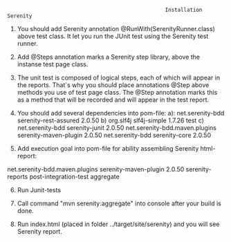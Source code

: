                                                        Installation Serenity

1. You should add Serenity annotation @RunWith(SerenityRunner.class) above test class. It let you run the JUnit test using the Serenity test runner.

2. Add @Steps annotation marks a Serenity step library, above the instanse test page class.

3. 	The unit test is composed of logical steps, each of which will appear in the reports. That`s why you should place annotations @Step above  methods you use of test page class. The @Step annotation marks this as a method that will be recorded and will appear in the test report.

4. You should add several dependencies into pom-file:
   a)<!--for using Serenity-->:
        <dependency>
            <groupId>net.serenity-bdd</groupId>
            <artifactId>serenity-rest-assured</artifactId>
            <version>2.0.50</version>
        </dependency>
	b)<!--To enable default Serenity logging-->
        <dependency>
            <groupId>org.slf4j</groupId>
            <artifactId>slf4j-simple</artifactId>
            <version>1.7.26</version>
            <scope>test</scope>
        </dependency>
	c)<!--for using Serenity-->
	    <dependency>
            <groupId>net.serenity-bdd</groupId>
            <artifactId>serenity-junit</artifactId>
            <version>2.0.50</version>
        </dependency>
		   <dependency>
            <groupId>net.serenity-bdd.maven.plugins</groupId>
            <artifactId>serenity-maven-plugin</artifactId>
            <version>2.0.50</version>
        </dependency>
        <dependency>
            <groupId>net.serenity-bdd</groupId>
            <artifactId>serenity-core</artifactId>
            <version>2.0.50</version>
        </dependency>
		
5. Add execution goal into pom-file for ability assembling Serenity html-report:
<build>
        <plugins>
            <plugin>
                <groupId>net.serenity-bdd.maven.plugins</groupId>
                <artifactId>serenity-maven-plugin</artifactId>
                <version>2.0.50</version>
                <executions>
                    <execution>
                        <id>serenity-reports</id>
                        <phase>post-integration-test</phase>
                        <goals>
                            <goal>aggregate</goal>
                        </goals>
                    </execution>
                </executions>
            </plugin>
        </plugins>
    </build>
	
6. Run Junit-tests

7. Сall command "mvn serenity:aggregate" into console after your build is done.

8. Run index.html (placed in folder <project directory>../target/site/serenity) and you will see Serenity report.